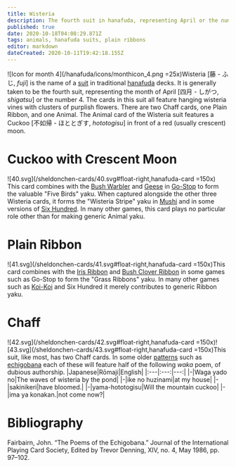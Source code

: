 ```yaml
---
title: Wisteria
description: The fourth suit in hanafuda, representing April or the number 4
published: true
date: 2020-10-18T04:08:29.871Z
tags: animals, hanafuda suits, plain ribbons
editor: markdown
dateCreated: 2020-10-11T19:42:18.155Z
---
```


![Icon for month 4](/hanafuda/icons/monthicon_4.png =25x)Wisteria [藤 - ふじ, *fuji*] is the name of a [suit](/en/hanafuda/suits) in traditional [hanafuda](/en/hanafuda) decks. It is generally taken to be the fourth suit, representing the month of April [四月 - しがつ, *shigatsu*] or the number 4. The cards in this suit all feature hanging wisteria vines with clusters of purplish flowers. There are two Chaff cards, one Plain Ribbon, and one Animal. The Animal card of the Wisteria suit features a Cuckoo [不如帰 - ほととぎす, *hototogisu*] in front of a red (usually crescent) moon.
# Cuckoo with Crescent Moon
![40.svg](/sheldonchen-cards/40.svg#float-right,hanafuda-card =150x) This card combines with the [Bush Warbler](/en/hanafuda/suits/plum-blossom#bush-warbler) and [Geese](/en/hanafuda/suits/susuki-grass#geese) in [Go-Stop](/en/hanafuda/games/go-stop) to form the valuable "Five Birds" yaku. When captured alongside the other three Wisteria cards, it forms the "Wisteria Stripe" yaku in [Mushi](/en/hanafuda/games/mushi) and in some versions of [Six Hundred](/en/hanafuda/games/roppyakken). In many other games, this card plays no particular role other than for making generic Animal yaku.
# Plain Ribbon
![41.svg](/sheldonchen-cards/41.svg#float-right,hanafuda-card =150x)This card combines with the [Iris Ribbon](/en/hanafuda/suits/iris#plain-ribbon) and [Bush Clover Ribbon](/en/hanafuda/suits/bush-clover#plain-ribbon) in some games such as Go-Stop to form the "Grass Ribbons" yaku. In many other games such as [Koi-Koi](/en/hanafuda/games/koi-koi) and Six Hundred it merely contributes to generic Ribbon yaku.
# Chaff
![42.svg](/sheldonchen-cards/42.svg#float-right,hanafuda-card =150x)![43.svg](/sheldonchen-cards/43.svg#float-right,hanafuda-card =150x)This suit, like most, has two Chaff cards. In some older [patterns](/en/hanafuda/patterns) such as [echigobana](/en/hanafuda/patterns/echigobana) each of these will feature half of the following *waka* poem, of dubious authorship.
|Japanese|Rōmaji|English|
|:---|:---:|---:|
|-|Waga yado no|The waves of wisteria by the pond|
|-|ike no huzinami|at my house|
|-|sakinikeri|have bloomed.|
|-|yama-hototogisu|Will the mountain cuckoo|
|-|ima ya konakan.|not come now?|
# Bibliography
Fairbairn, John. “The Poems of the Echigobana.” Journal of the International Playing Card Society, Edited by Trevor Denning, XIV, no. 4, May 1986, pp. 97–102. 